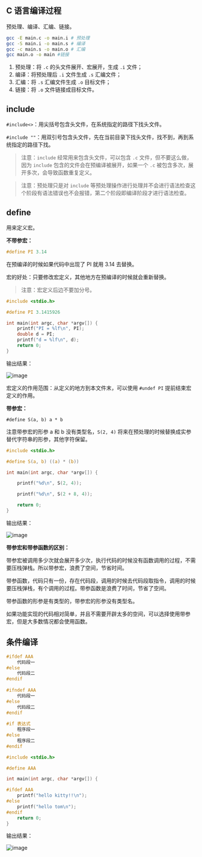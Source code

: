 ## C 语言编译过程

预处理、编译、汇编、链接。

```bash
gcc -E main.c -o main.i # 预处理
gcc -S main.i -o main.s # 编译
gcc -c main.s -o main.o # 汇编
gcc main.o -o main #链接
```

1. 预处理：将 `.c` 的头文件展开、宏展开，生成 `.i` 文件；
2. 编译：将预处理后 `.i` 文件生成 `.s` 汇编文件；
3. 汇编：将 `.s` 汇编文件生成 `.o` 目标文件；
4. 链接：将 `.o` 文件链接成目标文件。

## include

`#include<>`：用尖括号包含头文件，在系统指定的路径下找头文件。

`#include ""`：用双引号包含头文件，先在当前目录下找头文件，找不到，再到系统指定的路径下找。

> 注意：`include` 经常用来包含头文件，可以包含 `.c` 文件，但不要这么做，因为 `include` 包含的文件会在预编译被展开，如果一个 `.c` 被包含多次，展开多次，会导致函数重复定义。

> 注意：预处理只是对 `include` 等预处理操作进行处理并不会进行语法检查这个阶段有语法错误也不会报错，第二个阶段即编译阶段才进行语法检查。

## define

用来定义宏。

**不带参宏：**

```c
#define PI 3.14
```

在预编译的时候如果代码中出现了 PI 就用 3.14 去替换。

宏的好处：只要修改宏定义，其他地方在预编译的时候就会重新替换。

> 注意：宏定义后边不要加分号。

```c
#include <stdio.h>

#define PI 3.1415926

int main(int argc, char *argv[]) {
    printf("PI = %lf\n", PI);
    double d = PI;
    printf("d = %lf\n", d);
    return 0;
}
```

输出结果：

![image](https://github.com/XinranSix/Computer-Graphics/assets/62458905/968daaa1-8453-4af8-a6e0-8e023250be1d)

宏定义的作用范围：从定义的地方到本文件末，可以使用 `#undef PI` 提前结束宏定义的作用。

**带参宏：**

`#define S(a, b) a * b`

注意带参宏的形参 a 和 b 没有类型名，`S(2, 4)` 将来在预处理的时候替换成实参替代字符串的形参，其他字符保留。

```c
#include <stdio.h>

#define S(a, b) ((a) * (b))

int main(int argc, char *argv[]) {

    printf("%d\n", S(2, 4));

    printf("%d\n", S(2 + 8, 4));

    return 0;
}
```

输出结果：

![image](https://github.com/XinranSix/Computer-Graphics/assets/62458905/54474424-669a-4578-b0b2-8702ff446ce1)

**带参宏和带参函数的区别：**

带参宏被调用多少次就会展开多少次，执行代码的时候没有函数调用的过程，不需要压栈弹栈。所以带参宏，浪费了空间，节省时间。

带参函数，代码只有一份，存在代码段，调用的时候去代码段取指令，调用的时候要压栈弹栈，有个调用的过程。带参函数是浪费了时间，节省了空间。

带参函数的形参是有类型的，带参宏的形参没有类型名。

如果功能实现的代码相对简单，并且不需要开辟太多的空间，可以选择使用带参宏，但是大多数情况都会使用函数。

## 条件编译

```c
#ifdef AAA
	代码段一
#else
	代码段二
#endif
        
#ifndef AAA
	代码段一
#else
	代码段二
#endif
        
#if 表达式
	程序段一
#else
	程序段二
#endif
```

```c
#include <stdio.h>

#define AAA

int main(int argc, char *argv[]) {

#ifdef AAA
    printf("hello kitty!!\n");
#else
    printf("hello tom\n");
#endif
    return 0;
}
```

输出结果：

![image](https://github.com/XinranSix/Computer-Graphics/assets/62458905/ff827787-315b-4865-8903-8c88cbbb3e9a)



